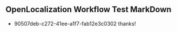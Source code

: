 ## OpenLocalization Workflow Test MarkDown
* 90507deb-c272-41ee-a1f7-fab12e3c0302 thanks!

<!--HONumber=Sep16_HO1-->


